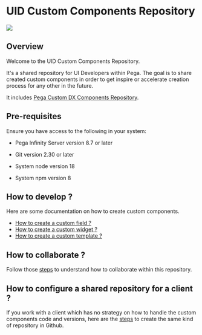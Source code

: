 # UID Custom Components Repository

<a href="https://francineo.github.io/uidcustomcomponents/" alt="Storybook">
  <img src="https://cdn.jsdelivr.net/gh/storybookjs/brand@main/badge/badge-storybook.svg"/>
</a>

## Overview

Welcome to the UID Custom Components Repository.

It's a shared repository for UI Developers within Pega. The goal is to share created custom components in order to get inspire or accelerate creation process for any other in the future.

It includes [Pega Custom DX Components Repository](https://www.npmjs.com/package/@pega/custom-dx-components).

## Pre-requisites

Ensure you have access to the following in your system:

- Pega Infinity Server version 8.7 or later

- Git version 2.30 or later

- System node version 18

- System npm version 8

## How to develop ?

Here are some documentation on how to create custom components.

- [How to create a custom field ?](./docs/create-custom-field.md)
- [How to create a custom widget ?](./docs/create-custom-field.md)
- [How to create a custom template ?](./docs/create-custom-field.md)

## How to collaborate ?

Follow those [steps](./docs/collaboration-process.md) to understand how to collaborate within this repository.

## How to configure a shared repository for a client ?

If you work with a client which has no strategy on how to handle the custom components code and versions, here are the [steps](./docs/configure-client-repo.md) to create the same kind of repository in Github.
